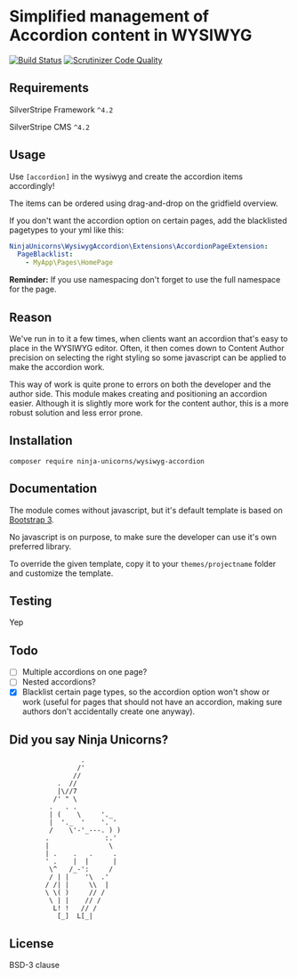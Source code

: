 # Simplified management of Accordion content in WYSIWYG

[![Build Status](https://travis-ci.org/SilverStripe-Ninja-Unicorns/silverstripe-wysiwyg-accordion.svg?branch=master)](https://travis-ci.org/SilverStripe-Ninja-Unicorns/silverstripe-wysiwyg-accordion) [![Scrutinizer Code Quality](https://scrutinizer-ci.com/g/SilverStripe-Ninja-Unicorns/silverstripe-wysiwyg-accordion/badges/quality-score.png?b=master)](https://scrutinizer-ci.com/g/SilverStripe-Ninja-Unicorns/silverstripe-wysiwyg-accordion/?branch=master)

## Requirements

SilverStripe Framework `^4.2`

SilverStripe CMS `^4.2`

## Usage

Use `[accordion]` in the wysiwyg and create the accordion items accordingly!

The items can be ordered using drag-and-drop on the gridfield overview.

If you don't want the accordion option on certain pages, add the blacklisted pagetypes to your yml like this:
```yaml
NinjaUnicorns\WysiwygAccordion\Extensions\AccordionPageExtension:
  PageBlacklist:
    - MyApp\Pages\HomePage
```
**Reminder:** If you use namespacing don't forget to use the full namespace for the page.

## Reason

We've run in to it a few times, when clients want an accordion that's easy to place in the WYSIWYG editor. Often, it then comes down to Content Author precision on selecting the right styling so some javascript can be applied to make the accordion work.

This way of work is quite prone to errors on both the developer and the author side. This module makes creating and positioning an accordion easier. Although it is slightly more work for the content author, this is a more robust solution and less error prone.

## Installation

`composer require ninja-unicorns/wysiwyg-accordion`

## Documentation

The module comes without javascript, but it's default template is based on [Bootstrap 3](https://getbootstrap.com/javascript/#collapse).

No javascript is on purpose, to make sure the developer can use it's own preferred library.

To override the given template, copy it to your `themes/projectname` folder and customize the template.

## Testing

Yep

## Todo

- [ ] Multiple accordions on one page?
- [ ] Nested accordions?
- [x] Blacklist certain page types, so the accordion option won't show or work (useful for pages that should not have an accordion, making sure authors don't accidentally create one anyway).

## Did you say Ninja Unicorns?

```
                  .
                 /'
                //
            .  //
            |\//7
           /' " \
          .   . .
          | (    \     '._
          |  '._  '    '. '
          /    \'-'_---. ) )
         .              :.'
         |               \
         | .    .   .     .
         ' .    |  |      |
          \^   /_-':     /
          / | |    '\  .'
         / /| |     \\  |
         \ \( )     // /
          \ | |    // /
           L! !   // /
            [_]  L[_|
```

## License

BSD-3 clause